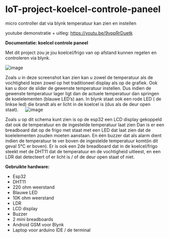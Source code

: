 # IoT-project-koelcel-controle-paneel
micro controller dat via blynk temperatuur kan zien en instellen


youtube demonstratie + uitleg: https://youtu.be/9vppRrDuetk 

**Documentatie: koelcel controle paneel**

Met dit project zou je jou koelcel/frigo van op afstand kunnen regelen en controleren via blynk.
 
![image](https://github.com/user-attachments/assets/f9a07830-153b-4570-bec3-f95a1d8b816f)

Zoals u in deze screenshot kan zien kan u zowel de temperatuur als de vochtigheid lezen zowel op het traditioneel display als op de grafiek.
Ook kan u door de slider de  gewenste temperatuur instellen. Dus indien de gewenste temperatuur lager ligt dan de actuele temperatuur dan springen de koelelementen (blauwe LED’s) aan.  In blynk staat ook een rode LED ( de linkse led) die brandt als er licht in de koelcel is (dus als de deur open staat).
 
 ![image](https://github.com/user-attachments/assets/11e98baa-880d-4726-bbe8-952866d9c21a)


Zoals u op dit schema kunt zien is op de esp32 een LCD display gekoppeld dat ook de temperatuur en de ingestelde temperatuur laat zien
Dan is er een breadboard dat op de frigo met staat met een LED dat laat zien dat de koelelementen zouden moeten aanstaan. En één buzzer dat als alarm dient indien de temperatuur te ver boven de ingestelde temperatuur komt(in dit geval 5°C er boven).
Er is ook een 2de breadboard dat in de koelcel/frigo steekt met de DHT11 dat de temperatuur en de vochtigheid uitleest, en een LDR dat detecteert of er licht is / of de deur open staat of niet. 

**Gebruikte hardware:**
-	Esp32
-	DHT11
-	220 ohm weerstand
-	Blauwe LED
-	10K ohm weerstand
-	LDR
-	LCD display
-	Buzzer
-	2 mini breadboards 
-	Android GSM voor Blynk
-	Laptop voor arduino IDE / de terminal

  






